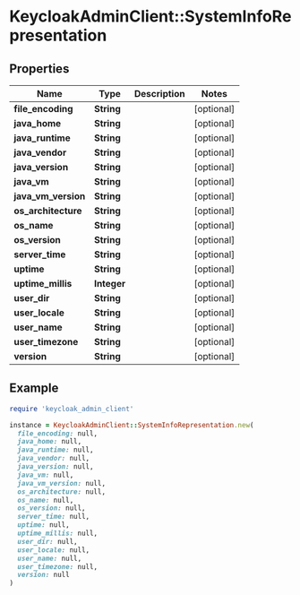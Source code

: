 # KeycloakAdminClient::SystemInfoRepresentation

## Properties

| Name | Type | Description | Notes |
| ---- | ---- | ----------- | ----- |
| **file_encoding** | **String** |  | [optional] |
| **java_home** | **String** |  | [optional] |
| **java_runtime** | **String** |  | [optional] |
| **java_vendor** | **String** |  | [optional] |
| **java_version** | **String** |  | [optional] |
| **java_vm** | **String** |  | [optional] |
| **java_vm_version** | **String** |  | [optional] |
| **os_architecture** | **String** |  | [optional] |
| **os_name** | **String** |  | [optional] |
| **os_version** | **String** |  | [optional] |
| **server_time** | **String** |  | [optional] |
| **uptime** | **String** |  | [optional] |
| **uptime_millis** | **Integer** |  | [optional] |
| **user_dir** | **String** |  | [optional] |
| **user_locale** | **String** |  | [optional] |
| **user_name** | **String** |  | [optional] |
| **user_timezone** | **String** |  | [optional] |
| **version** | **String** |  | [optional] |

## Example

```ruby
require 'keycloak_admin_client'

instance = KeycloakAdminClient::SystemInfoRepresentation.new(
  file_encoding: null,
  java_home: null,
  java_runtime: null,
  java_vendor: null,
  java_version: null,
  java_vm: null,
  java_vm_version: null,
  os_architecture: null,
  os_name: null,
  os_version: null,
  server_time: null,
  uptime: null,
  uptime_millis: null,
  user_dir: null,
  user_locale: null,
  user_name: null,
  user_timezone: null,
  version: null
)
```

